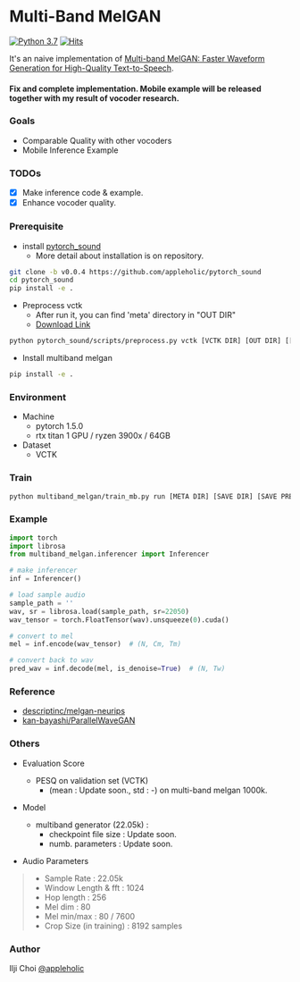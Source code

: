 # Multi-Band MelGAN

[![Python 3.7](https://img.shields.io/badge/python-3.7-blue.svg)](https://www.python.org/downloads/release/python-370/) [![Hits](https://hits.seeyoufarm.com/api/count/incr/badge.svg?url=https%3A%2F%2Fgithub.com%2Fappleholic%2Fmultiband_melgan)](https://hits.seeyoufarm.com)

It's an naive implementation of [Multi-band MelGAN: Faster Waveform Generation for High-Quality
Text-to-Speech](https://arxiv.org/abs/2005.05106).

#### Fix and complete implementation. Mobile example will be released together with my result of vocoder research.

### Goals

- Comparable Quality with other vocoders
- Mobile Inference Example

### TODOs

- [x] Make inference code & example.
- [x] Enhance vocoder quality.

### Prerequisite

- install [pytorch_sound](https://github.com/appleholic/pytorch_sound)
  - More detail about installation is on repository.
```bash
git clone -b v0.0.4 https://github.com/appleholic/pytorch_sound
cd pytorch_sound
pip install -e .
```

- Preprocess vctk
  - After run it, you can find 'meta' directory in "OUT DIR"
  - [Download Link](http://homepages.inf.ed.ac.uk/jyamagis/release/VCTK-Corpus.tar.gz) 
```bash
python pytorch_sound/scripts/preprocess.py vctk [VCTK DIR] [OUT DIR] [[Sample Rate: default 22.05k]]
```

- Install multiband melgan
```bash
pip install -e .
```

### Environment

- Machine
  - pytorch 1.5.0
  - rtx titan 1 GPU / ryzen 3900x / 64GB
- Dataset
  - VCTK


### Train

```bash
python multiband_melgan/train_mb.py run [META DIR] [SAVE DIR] [SAVE PREFIX] [[other arguments...]]
```

### Example

```python
import torch
import librosa
from multiband_melgan.inferencer import Inferencer

# make inferencer
inf = Inferencer()

# load sample audio
sample_path = ''
wav, sr = librosa.load(sample_path, sr=22050)
wav_tensor = torch.FloatTensor(wav).unsqueeze(0).cuda()

# convert to mel
mel = inf.encode(wav_tensor)  # (N, Cm, Tm)

# convert back to wav
pred_wav = inf.decode(mel, is_denoise=True)  # (N, Tw)
```

### Reference

- [descriptinc/melgan-neurips](https://github.com/descriptinc/melgan-neurips)
- [kan-bayashi/ParallelWaveGAN](https://github.com/kan-bayashi/ParallelWaveGAN)

### Others

- Evaluation Score
  - PESQ on validation set (VCTK)
    - (mean : Update soon., std : -) on multi-band melgan 1000k. 
  
- Model
  - multiband generator (22.05k) : 
    - checkpoint file size : Update soon.
    - numb. parameters : Update soon.
  
- Audio Parameters

> - Sample Rate : 22.05k
> - Window Length & fft : 1024
> - Hop length : 256 
> - Mel dim : 80
> - Mel min/max : 80 / 7600
> - Crop Size (in training) : 8192 samples

### Author

Ilji Choi [\@appleholic](https://github.com/appleholic)
